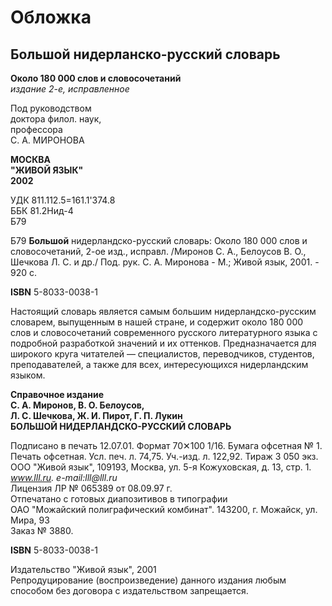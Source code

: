 # Обложка

## Большой нидерланско-русский словарь

**Около 180 000 слов и словосочетаний**   
_издание 2-е, исправленное_

Под руководством   
доктора филол. наук,   
профессора   
С. А. МИРОНОВА

**МОСКВА**   
**"ЖИВОЙ ЯЗЫК"**   
**2002**

УДК 811.112.5=161.1'374.8   
ББК 81.2Нид-4   
Б79

Б79 **Большой** нидерландско-русский словарь: Около 180 000 слов и словосочетаний, 2-ое изд., исправл. /Миронов С. А., Белоусов В. О., Шечкова Л. С. и др./ Под. рук. С. А. Миронова - М.; Живой язык, 2001. - 920 с.

**ISBN** 5-8033-0038-1

Настоящий словарь является самым большим нидерландско-русским словарем, выпущенным в нашей стране, и содержит около 180 000 слов и словосочетаний современного русского литературного языка с подробной разработкой значений и их оттенков. Предназначается для широкого круга читателей — специалистов, переводчиков, студентов, преподавателей, а также для всех, интересующихся нидерландским языком.

**Справочное издание**   
**С. А. Миронов, В. О. Белоусов,**   
**Л. С. Шечкова, Ж. И. Пирот, Г. П. Лукин**   
**БОЛЬШОЙ НИДЕРЛАНДСКО-РУССКИЙ СЛОВАРЬ**

Подписано в печать 12.07.01. Формат 70✕100 1/16. Бумага офсетная № 1. Печать офсетная. Усл. печ. л. 74,75. Уч.-изд. л. 122,92. Тираж 3 050 экз.   
ООО "Живой язык", 109193, Москва, ул. 5-я Кожуховская, д. 13, стр. 1.   
_www.lll.ru. e-mail:lll@lll.ru_   
Лицензия ЛР № 065389 от 08.09.97 г.   
Отпечатано с готовых диапозитивов в типографии   
ОАО "Можайский полиграфический комбинат". 143200, г. Можайск, ул. Мира, 93   
Заказ № 3880.

**ISBN** 5-8033-0038-1

Издательство "Живой язык", 2001   
Репродуцирование \(воспроизведение\) данного издания любым способом без договора с издательством запрещается.

